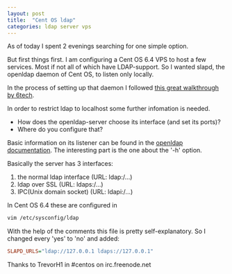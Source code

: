 ```yaml
---
layout: post
title:  "Cent OS ldap"
categories: ldap server vps 
---
```


As of today I spent 2 evenings searching for one simple option.

But first things first. I am configuring a Cent OS 6.4 VPS to host a few services. Most if not all of which have LDAP-support. So I wanted slapd, the openldap daemon of Cent OS, to listen only locally.

In the process of setting up that daemon I followed [this great walkthrough by 6tech](http://www.6tech.org/2013/01/ldap-server-and-centos-6-3/).

In order to restrict ldap to localhost some further infomation is needed. 
* How does the openldap-server choose its interface (and set its ports)?
* Where do you configure that?

Basic information on its listener can be found  in the [openldap documentation](http://www.openldap.org/doc/admin24/runningslapd.html). The interesting part is the one about the '-h' option.

Basically the server has 3 interfaces:
1. the normal ldap interface (URL: ldap:/...)
2. ldap over SSL (URL: ldaps:/...)
3. IPC(Unix domain socket) (URL: ldapi:/...)

In Cent OS 6.4 these are configured in 
``` bash
vim /etc/sysconfig/ldap
```

With the help of the comments this file is pretty self-explanatory. So I changed every 'yes' to 'no' and added:

``` ini
SLAPD_URLS="ldap://127.0.0.1 ldaps://127.0.0.1"
```

Thanks to TrevorH1 in #centos on irc.freenode.net 

